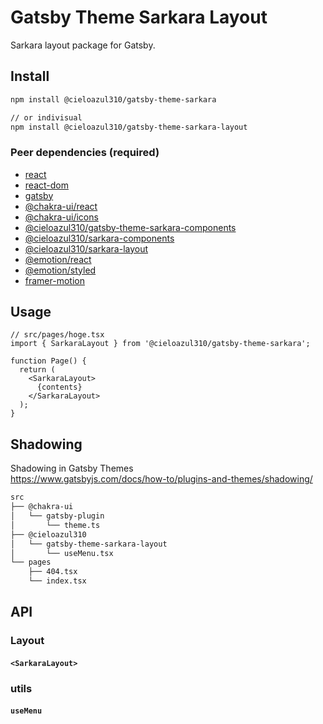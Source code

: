 # Gatsby Theme Sarkara Layout

Sarkara layout package for Gatsby.

## Install

```sh
npm install @cieloazul310/gatsby-theme-sarkara

// or indivisual
npm install @cieloazul310/gatsby-theme-sarkara-layout
```

### Peer dependencies (required)

- [react]
- [react-dom]
- [gatsby]
- [@chakra-ui/react]
- [@chakra-ui/icons]
- [@cieloazul310/gatsby-theme-sarkara-components]
- [@cieloazul310/sarkara-components]
- [@cieloazul310/sarkara-layout]
- [@emotion/react]
- [@emotion/styled]
- [framer-motion]

## Usage

```tsx
// src/pages/hoge.tsx
import { SarkaraLayout } from '@cieloazul310/gatsby-theme-sarkara';

function Page() {
  return (
    <SarkaraLayout>
      {contents}
    </SarkaraLayout>
  );
}
```

## Shadowing

Shadowing in Gatsby Themes  
<https://www.gatsbyjs.com/docs/how-to/plugins-and-themes/shadowing/>

```txt
src
├── @chakra-ui
│   └── gatsby-plugin
│       └── theme.ts
├── @cieloazul310
│   └── gatsby-theme-sarkara-layout
│       └── useMenu.tsx
└── pages
    ├── 404.tsx
    └── index.tsx
```

## API

### Layout

#### `<SarkaraLayout>`

### utils

#### `useMenu`

[react]: [https://reactjs.org/]
[react-dom]: https://reactjs.org/
[gatsby]: https://www.gatsbyjs.com/
[@chakra-ui/react]: https://chakra-ui.com/
[@chakra-ui/icons]: https://chakra-ui.com/
[@emotion/react]: https://emotion.sh/
[@emotion/styled]: https://emotion.sh/
[framer-motion]: https://www.framer.com/motion/
[@cieloazul310/sarkara-components]: ../sarkara-components/
[@cieloazul310/sarkara-layout]: ../sarkara-layout/
[@cieloazul310/gatsby-theme-sarkara-components]: ../gatsby-theme-sarkara-components/
